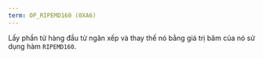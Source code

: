 ```yaml
---
term: OP_RIPEMD160 (0XA6)
---
```


Lấy phần tử hàng đầu từ ngăn xếp và thay thế nó bằng giá trị băm của nó sử dụng hàm `RIPEMD160`.